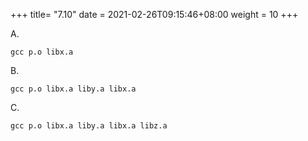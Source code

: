 +++
title= "7.10"
date = 2021-02-26T09:15:46+08:00
weight = 10
+++

A.

    gcc p.o libx.a

B.

    gcc p.o libx.a liby.a libx.a

C.

    gcc p.o libx.a liby.a libx.a libz.a
